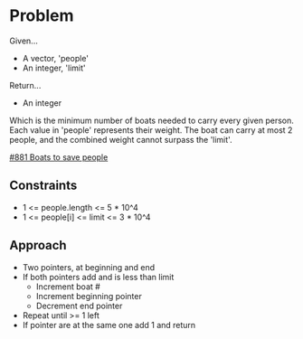 
# Problem
Given...
- A vector, 'people'
- An integer, 'limit'

Return...
- An integer

Which is the minimum number of boats needed to carry every given person. Each
value in 'people' represents their weight. The boat can carry at most 2 people,
and the combined weight cannot surpass the 'limit'.

[\#881 Boats to save people](https://leetcode.com/problems/boats-to-save-people/description/)

## Constraints
- 1 <= people.length <= 5 * 10^4
- 1 <= people[i] <= limit <= 3 * 10^4

## Approach
- Two pointers, at beginning and end
- If both pointers add and is less than limit
    - Increment boat #
    - Increment beginning pointer
    - Decrement end pointer
- Repeat until >= 1 left
- If pointer are at the same one add 1 and return
